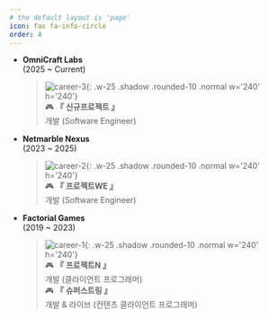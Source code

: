 ```yaml
---
# the default layout is 'page'
icon: fas fa-info-circle
order: 4
---
```


- **OmniCraft Labs**  
    (2025 ~ Current)  
    > ![career-3](/posts/career-3.jpg){: .w-25 .shadow .rounded-10 .normal w='240' h='240'}  
    🎮 **『 신규프로젝트 』**  
    개발 (Software Engineer)
- **Netmarble Nexus**  
    (2023 ~ 2025)  
    > ![career-2](/posts/career-2.jpg){: .w-25 .shadow .rounded-10 .normal w='240' h='240'}  
    🎮 **『 프로젝트WE 』**  
    개발 (Software Engineer)

- **Factorial Games**  
    (2019 ~ 2023)
    > ![career-1](/posts/career-1.jpg){: .w-25 .shadow .rounded-10 .normal w='240' h='240'}  
    🎮 **『 프로젝트N 』**  
    개발 (클라이언트 프로그래머)  
    🎮 **『 슈퍼스트링 』**  
    개발 & 라이브 (컨텐츠 클라이언트 프로그래머)  
